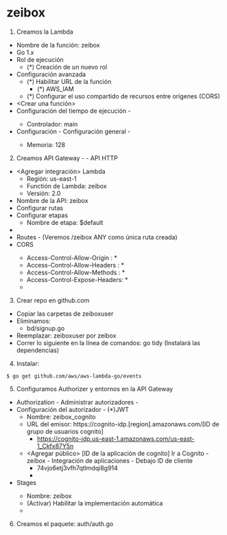 # zeibox
1. Creamos la Lambda
  - Nombre de la función: zeibox
  - Go 1.x
  - Rol de ejecución
    + (*) Creación de un nuevo rol
  - Configuración avanzada
    + (*) Habilitar URL de la función
      - (*) AWS_IAM
    + (*) Configurar el uso compartido de recursos entre orígenes (CORS)
  - <Crear una función>
  - Configuración del tiempo de ejecución - <Editar>
    + Controlador: main <Guardar>
  - Configuración - Configuración general - <Editar>
    + Memoria: 128 <Guardar>
2. Creamos API Gateway - <Crear API> - API HTTP <Crear>
  - <Agregar integración> Lambda
    + Región: us-east-1
    + Functión de Lambda: zeibox
    + Versión: 2.0
  - Nombre de la API: zeibox <Siguiente>
  - Configurar rutas <Siguiente>
  - Configurar etapas 
    + Nombre de etapa: $default <Eliminar> <Siguiente>
  - <Crear>
  - Routes - (Veremos /zeibox ANY como única ruta creada)
  - CORS <Configurar>
    + Access-Control-Allow-Origin  : *
    + Access-Control-Allow-Headers : *
    + Access-Control-Allow-Methods : *
    + Access-Control-Expose-Headers: *
    + <Guardar>
3. Crear repo en github.com
  - Copiar las carpetas de zeiboxuser
  - Eliminamos: 
    * bd/signup.go
  - Reemplazar: zeiboxuser por zeibox
  - Correr lo siguiente en la línea de comandos: go tidy (Instalará las dependencias)
4. Instalar:
  ```
  $ go get github.com/aws/aws-lambda-go/events
  ```
5. Configuramos Authorizer y entornos en la API Gateway 
  - Authorization - Administrar autorizadores - <Crear>
  - Configuración del autorizador - (*)JWT
    + Nombre: zeibox_cognito
    + URL del emisor: https://cognito-idp.[region].amazonaws.com/[ID de grupo de usuarios cognito]
      * https://cognito-idp.us-east-1.amazonaws.com/us-east-1_Ckfx87Y5n
    + <Agregar público> [ID de la aplicación de cognito] Ir a Cognito - zeibox - Integración de aplicaciones - Debajo ID de cliente
      * 74vjo6etj3vfh7qtlmdqi8g914
      * <Crear>
  - Stages <Crear>
    + Nombre: zeibox
    + (Activar) Habilitar la implementación automática
    + <Crear>
  6. Creamos el paquete: auth/auth.go
  

